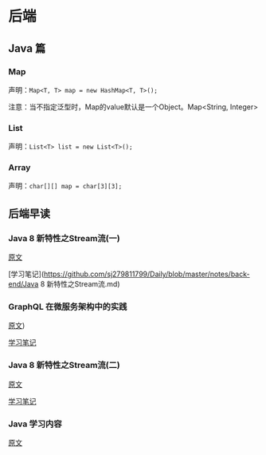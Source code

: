 # 后端

## Java 篇

### Map

声明：`Map<T, T> map = new HashMap<T, T>();`

注意：当不指定泛型时，Map的value默认是一个Object。Map<String, Integer>

### List

声明：`List<T> list = new List<T>();`

### Array

声明：`char[][] map = char[3][3];`

## 后端早读

### Java 8 新特性之Stream流(一)

[原文](https://mp.weixin.qq.com/s/J69Sgju6XI3Q8JArnJBg6g)

[学习笔记](https://github.com/sj279811799/Daily/blob/master/notes/back-end/Java 8 新特性之Stream流.md)

### GraphQL 在微服务架构中的实践

[原文](https://mp.weixin.qq.com/s?__biz=MjM5MTA1MjAxMQ==&mid=2651229363&idx=1&sn=520e39ab950f554584f853645ff843a4&chksm=bd4955378a3edc213b0f7a9be8039186955005fdac1a716cdd9f06f31ba31abd4b1a92b3893f&scene=38#wechat_redirect))

[学习笔记](https://github.com/sj279811799/Daily/blob/master/notes/back-end/GraphQL.md)

### Java 8 新特性之Stream流(二)

[原文](https://mp.weixin.qq.com/s?__biz=MzI3ODcxMzQzMw==&mid=2247486578&idx=1&sn=87351a59dece7216215a04818792b0f5&chksm=eb538944dc240052b3448c3964c4783eee3a2f6d45e7d0c87dfbd9987b23631f3c1bbb561c52&scene=38#wechat_redirect)

[学习笔记]()

 ### Java 学习内容

 [原文](https://mp.weixin.qq.com/s/2fSMmlCpQlLfMDmmNmX2og)